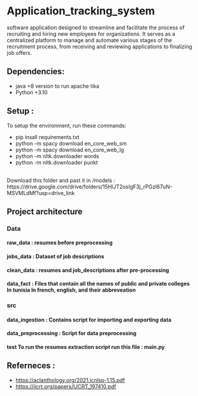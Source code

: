 # Application_tracking_system
software application designed to streamline and facilitate the process of recruiting and hiring new employees for organizations. It serves as a centralized platform to manage and automate various stages of the recruitment process, from receiving and reviewing applications to finalizing job offers.
## Dependencies:
- java +8 version to run apache tika
- Python +3.10
## Setup : 
To setup the environment, run these commands:
- pip insall requirements.txt
- python -m spacy download en_core_web_sm
- python -m spacy download en_core_web_lg
- python -m nltk.downloader words
- python -m nltk.downloader punkt
<br>
 Download this folder and past it in /models : https://drive.google.com/drive/folders/15HlJT2osIgF3j_rPGzl67uN-MSVMLdMf?usp=drive_link

## Project architecture 
### Data 
#### raw_data : resumes before preprocessing 
#### jobs_data  : Dataset of job descriptions 
#### clean_data : resumes and job_descriptions after pre-processing 
####  data_fact : Files that contain all the names of public and private colleges In tunisia In french, english, and their abbreveation 
### src 
#### data_ingestion : Contains script for importing and exporting data 
#### data_preprocessing : Script for data preprocessing 
#### test  To run the resumes extraction script run this file : main.py
## Referneces : 
- https://aclanthology.org/2021.icnlsp-1.15.pdf
- https://ijcrt.org/papers/IJCRT_197410.pdf
